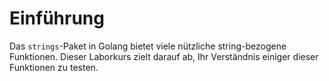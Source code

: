 # Einführung

Das `strings`-Paket in Golang bietet viele nützliche string-bezogene Funktionen. Dieser Laborkurs zielt darauf ab, Ihr Verständnis einiger dieser Funktionen zu testen.
